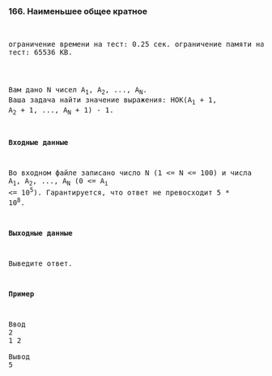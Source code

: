 ### 166. Наименьшее общее кратное

﻿<pre/>ограничение времени на тест: 0.25 сек.
ограничение памяти на тест: 65536 KB.<pre>

Вам дано N чисел A<sub>1</sub>, A<sub>2</sub>, ..., A<sub>N</sub>. Ваша задача найти значение выражения: НОК(A<sub>1</sub> + 1, A<sub>2</sub> + 1, ..., A<sub>N</sub> + 1) - 1.

**Входные данные**

Во входном файле записано число N (1 <= N <= 100) и числа A<sub>1</sub>, A<sub>2</sub>, ..., A<sub>N</sub> (0 <= A<sub>i</sub> <= 10<sup>5</sup>). Гарантируется, что ответ не превосходит 5 * 10<sup>8</sup>.

**Выходные данные**

Выведите ответ.

**Пример**

<pre>Ввод
2 
1 2

Вывод
5</pre>
